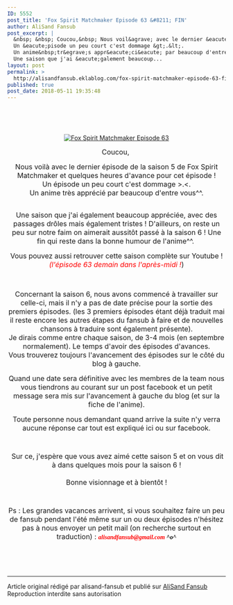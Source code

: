 ```yaml
---
ID: 5552
post_title: 'Fox Spirit Matchmaker Episode 63 &#8211; FIN'
author: AliSand Fansub
post_excerpt: |
  &nbsp; &nbsp; Coucou,&nbsp; Nous voil&agrave; avec le dernier &eacute;pisode de la saison 5 de Fox Spirit Matchmaker et quelques heures d'avance pour cet &eacute;pisode !
  Un &eacute;pisode un peu court c'est dommage &gt;.&lt;.
  Un anime&nbsp;tr&egrave;s appr&eacute;ci&eacute; par beaucoup d'entre vous^^.
  Une saison que j'ai &eacute;galement beaucoup...
layout: post
permalink: >
  http://alisandfansub.eklablog.com/fox-spirit-matchmaker-episode-63-fin-a144425078
published: true
post_date: 2018-05-11 19:35:48
---
```

<p style="text-align: center;">&nbsp;</p>
<p style="text-align: center;">&nbsp;</p>
<p style="text-align: center;"><a href="http://ekladata.com/8MQjuQNvqi_NnXfBlY1mGcfKyPo.jpg"><img src="https://united-subs.dearclouds.com/wp-content/uploads/2018/04/4de3d5f8f156e7871b5187ee1b3b995b.jpg" alt="Fox Spirit Matchmaker Episode 63"/></a></p>
<p style="text-align: center;"><span style="font-size: 12pt;">Coucou,&nbsp;</span></p>
<p style="text-align: center;"><span style="font-size: 12pt;">Nous voil&agrave; avec le dernier &eacute;pisode de la saison 5 de Fox Spirit Matchmaker et quelques heures d'avance pour cet &eacute;pisode !<br/>Un &eacute;pisode un peu court c'est dommage &gt;.&lt;.</span><br/><span style="font-size: 12pt;">Un anime&nbsp;tr&egrave;s appr&eacute;ci&eacute; par beaucoup d'entre vous^^.</span></p>
<p style="text-align: center;"><br/><span style="font-size: 12pt;">Une saison que j'ai &eacute;galement beaucoup appr&eacute;ci&eacute;e, avec des passages dr&ocirc;les mais &eacute;galement tristes ! D'ailleurs, on reste un peu sur notre faim on aimerait aussit&ocirc;t pass&eacute; &agrave; la saison 6 ! Une fin qui reste dans la bonne humour de l'anime^^.&nbsp;</span></p>
<p style="text-align: center;"><span style="font-size: 16px;">Vous pouvez&nbsp;aussi retrouver cette saison compl&egrave;te sur Youtube !<br/></span><span style="font-size: 12pt;"><span style="color: #ff0000;"><em>(l'&eacute;pisode 63 demain dans l'apr&egrave;s-midi !</em></span>)</span></p>
<p style="text-align: center;"><span style="font-size: 12pt;">&nbsp;</span></p>
<p style="text-align: center;"><span style="font-size: 12pt;">Concernant la saison 6, nous avons commenc&eacute; &agrave; travailler sur celle-ci, mais il n'y a pas de date pr&eacute;cise pour la sortie des premiers &eacute;pisodes. (les 3 premiers &eacute;pisodes &eacute;tant d&eacute;j&agrave; traduit mai il reste encore les autres &eacute;tapes du fansub &agrave; faire et de nouvelles chansons &agrave; traduire sont &eacute;galement pr&eacute;sente).<br/>Je dirais comme entre chaque saison, de 3-4 mois (en septembre normalement). Le temps d'avoir des &eacute;pisodes d'avances.<br/>Vous trouverez toujours l'avancement des &eacute;pisodes sur le c&ocirc;t&eacute; du blog &agrave; gauche.</span></p>
<p style="text-align: center;"><span style="font-size: 12pt;">Quand une date sera d&eacute;finitive avec les membres de la team nous vous tiendrons au courant sur un post facebook et un petit message sera mis sur l'avancement &agrave; gauche du blog (et sur la fiche de l'anime).</span></p>
<p style="text-align: center;"><span style="font-size: 12pt;">Toute personne nous demandant quand arrive la suite n'y verra aucune r&eacute;ponse car tout est expliqu&eacute; ici ou sur facebook.</span></p>
<p style="text-align: center;">&nbsp;</p>
<p style="text-align: center;"><span style="font-size: 12pt;">&nbsp;Sur ce, j'esp&egrave;re que vous avez aim&eacute; cette saison 5 et on vous dit &agrave; dans quelques mois pour la saison 6 !<br/><br/>Bonne visionnage et &agrave; bient&ocirc;t !</span></p>
<p style="text-align: center;">&nbsp;</p>
<p style="text-align: center;"><span style="font-size: 12pt;">Ps : Les grandes vacances arrivent, si vous souhaitez faire un peu de fansub pendant l'&eacute;t&eacute; m&ecirc;me sur un ou deux &eacute;pisodes n'h&eacute;sitez pas &agrave; nous envoyer un petit mail (on recherche surtout en traduction) :&nbsp;</span><strong style="text-align: left; box-sizing: content-box; color: #ff0000; font-family: Georgia, serif; font-size: 14px; line-height: 20px;"><em style="box-sizing: content-box;">alisandfansub@</em></strong><strong style="text-align: left; box-sizing: content-box; color: #ff0000; font-family: Georgia, serif; font-size: 14px; line-height: 20px;"><em style="box-sizing: content-box;">gmail</em></strong><strong style="box-sizing: content-box; color: #ff0000; font-family: Georgia, serif; font-size: 14px; line-height: 20px;"><em style="box-sizing: content-box;">.com <span style="color: #000000;">^o^</span></em></strong></p><br /><br /><br /><hr />Article original rédigé par alisand-fansub et publié sur <a href="http://alisandfansub.eklablog.com/">AliSand Fansub</a> <br /> Reproduction interdite sans autorisation